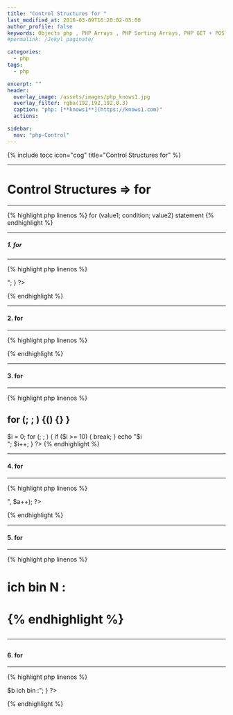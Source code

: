 ```yaml
---
title: "Control Structures for "
last_modified_at: 2016-03-09T16:20:02-05:00
author_profile: false
keywords: Objects php , PHP Arrays , PHP Sorting Arrays, PHP GET + POST + REQUEST,  Control Structures if , Control Structures else  endif , (while),  endwhile, , ,for, endfor, ,foreach, endforeach, switch, endswitch ,
#permalink: /Jekyl_paginate/

categories:
  - php
tags:
  - php

excerpt: ""
header:
  overlay_image: /assets/images/php_knows1.jpg
  overlay_filter: rgba(192,192,192,0.3)
  caption: "php: [**knows1**](https://knows1.com)"
  actions:

sidebar:
  nav: "php-Control"
---
```

{% include tocc icon="cog" title="Control Structures for" %}

*****************
# Control Structures => for
*****************
{% highlight php linenos %}
for (value1; condition; value2)
    statement
{% endhighlight %}
*****************
##### 1. for
*****************
{% highlight php linenos %}
<?php

for ($a = 10; $a !== 0; $a--) {
    echo "$a.<br>";
}
 ?>
{% endhighlight %}

*****************
#### 2. for
*****************
{% highlight php linenos %}
<?php

 ##  for ($; ; value2 ) {if() {} }

for ($a = 10; ; $a--)
{if($a < 0){break;}echo $a;}
?>

{% endhighlight %}

*****************
#### 3. for
*****************

{% highlight php linenos %}
 ##  for (; ; ) {() {} }

$i = 0;
for (; ; ) {
    if ($i >= 10) {
        break;
    }
    echo "$i<br>";
    $i++;
}
?>
{% endhighlight %}

*****************
#### 4. for
*****************

{% highlight php linenos %}
 <?php
 ##  for (a b c d f g h j ; condition; statement Operators; );
for ($a = 0,
     $b = 10,
     $c = 10;
     $a <= 20;
     $b -= $c,
     print "$a<br>",
     $a++);
?>
{% endhighlight %}

*****************
#### 5. for
*****************
{% highlight php linenos %}
<?php
for ($a = 1; $a <= 10 ; $a++): ?>

  <h1> ich bin N : <?php echo $a ?> <h1>

<?php endfor; ?>
{% endhighlight %}

*****************
#### 6. for
*****************
{% highlight php linenos %}
<?php
for($a = 'a',  $b = 1; $a != 'z',  $b <= 24; $a++. $b++ ) {
    echo "$a   und du ! <br> $b ich bin :";
}
?>
{% endhighlight %}
